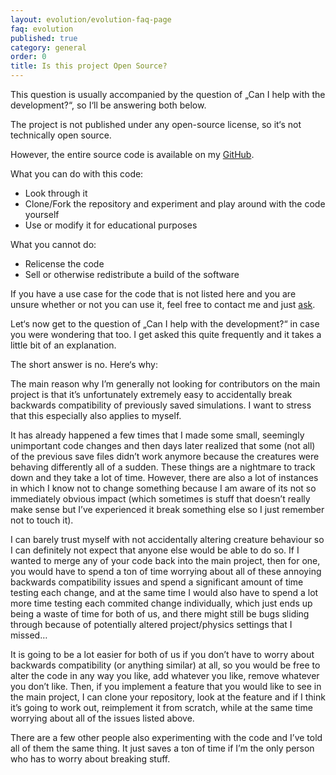 ```yaml
---
layout: evolution/evolution-faq-page
faq: evolution
published: true
category: general
order: 0
title: Is this project Open Source?
---
```


This question is usually accompanied by the question of „Can I help with the development?“, so I‘ll be answering both below. 

The project is not published under any open-source license, so it‘s not technically open source. 

However, the entire source code is available on my [GitHub](github.com/keiwando/evolution).

What you can do with this code:
* Look through it
* Clone/Fork the repository and experiment and play around with the code yourself
* Use or modify it for educational purposes

What you cannot do:
* Relicense the code
* Sell or otherwise redistribute a build of the software

If you have a use case for the code that is not listed here and you are unsure whether or not you can use it, feel free to contact me and just [ask](http://www.keiwando.com/contact).

Let‘s now get to the question of „Can I help with the development?“ in case you were wondering that too. I get asked this quite frequently and it takes a little bit of an explanation. 

The short answer is no. Here‘s why:

The main reason why I’m generally not looking for contributors on the main project is that it’s unfortunately extremely easy to accidentally break backwards compatibility of previously saved simulations. I want to stress that this especially also applies to myself.

It has already happened a few times that I made some small, seemingly unimportant code changes and then days later realized that some (not all) of the previous save files didn’t work anymore because the creatures were behaving differently all of a sudden. These things are a nightmare to track down and they take a lot of time. However, there are also a lot of instances in which I know not to change something because I am aware of its not so immediately obvious impact (which sometimes is stuff that doesn’t really make sense but I’ve experienced it break something else so I just remember not to touch it).

I can barely trust myself with not accidentally altering creature behaviour so I can definitely not expect that anyone else would be able to do so. If I wanted to merge any of your code back into the main project, then for one, you would have to spend a ton of time worrying about all of these annoying backwards compatibility issues and spend a significant amount of time testing each change, and at the same time I would also have to spend a lot more time testing each commited change individually, which just ends up being a waste of time for both of us, and there might still be bugs sliding through because of potentially altered project/physics settings that I missed…

It is going to be a lot easier for both of us if you don’t have to worry about backwards compatibility (or anything similar) at all, so you would be free to alter the code in any way you like, add whatever you like, remove whatever you don’t like. Then, if you implement a feature that you would like to see in the main project, I can clone your repository, look at the feature and if I think it’s going to work out, reimplement it from scratch, while at the same time worrying about all of the issues listed above.

There are a few other people also experimenting with the code and I’ve told all of them the same thing. It just saves a ton of time if I’m the only person who has to worry about breaking stuff.
